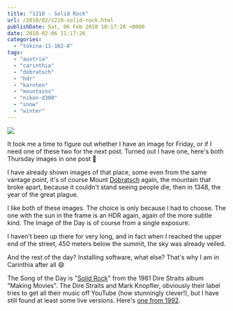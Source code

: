 ```yaml
---
title: "1210 - Solid Rock"
url: /2010/02/1210-solid-rock.html
publishDate: Sat, 06 Feb 2010 10:17:26 +0000
date: 2010-02-06 11:17:26
categories: 
  - "tokina-11-162-8"
tags: 
  - "austria"
  - "carinthia"
  - "dobratsch"
  - "hdr"
  - "karnten"
  - "mountains"
  - "nikon-d300"
  - "snow"
  - "winter"
---
```

<a target="_blank" href="https://d25zfm9zpd7gm5.cloudfront.net/1200x1200/2010/20100204_094737_ps.jpg"><img src="https://d25zfm9zpd7gm5.cloudfront.net/0600x0600/2010/20100204_094737_ps.jpg" /></a>

It took me a time to figure out whether I have an image for Friday, or if I need one of these two for the next post. Turned out I have one, here's both Thursday images in one post 🙂

I have already shown images of that place, some even from the same vantage point, it's of course Mount <a target="_blank" href="/tag/dobratsch">Dobratsch</a> again, the mountain that broke apart, because it couldn't stand seeing people die, then in 1348, the year of the great plague.

<a target="_blank" href="https://d25zfm9zpd7gm5.cloudfront.net/1200x1200/2010/20100204_095019_photomatix_ps.jpg"><img style="margin: 0pt 10px 0pt 0px; float: left;" src="https://d25zfm9zpd7gm5.cloudfront.net/0150x0150/2010/20100204_095019_photomatix_ps.jpg" alt="" border="0" /></a> I like both of these images. The choice is only because I had to choose. The one with the sun in the frame is an HDR again, again of the more subtle kind. The Image of the Day is of course from a single exposure.

I haven't been up there for very long, and in fact when I reached the upper end of the street, 450 meters below the summit, the sky was already veiled.

 And the rest of the day? Installing software, what else? That's why I am in Carinthia after all 😄

The Song of the Day is "<a target="_blank" href="http://www.lyricsmode.com/lyrics/d/dire_straits/solid_rock.html">Solid Rock</a>" from the 1981 Dire Straits album "Making Movies". The Dire Straits and Mark Knopfler, obviously their label tries to get all their music off YouTube (how stunningly clever!), but I have still found at least some live versions. Here's <a target="_blank" href="http://www.youtube.com/watch?v=FIhOqB6Hbjg">one from 1992</a>.
